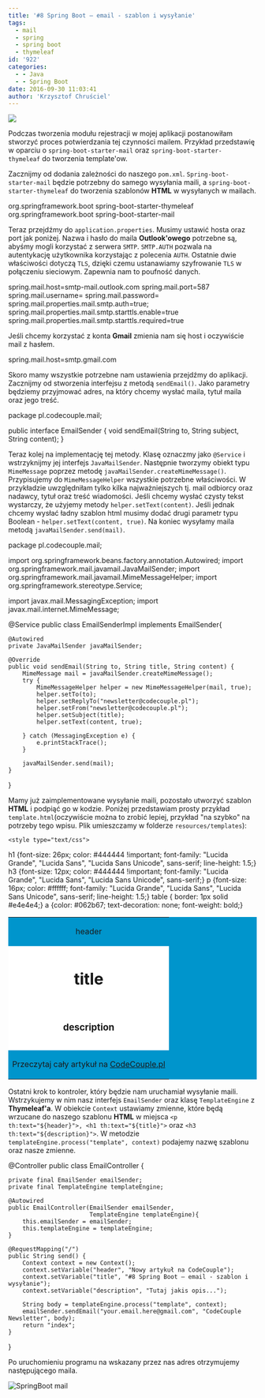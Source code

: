 ```yaml
---
title: '#8 Spring Boot – email - szablon i wysyłanie'
tags:
  - mail
  - spring
  - spring boot
  - thymeleaf
id: '922'
categories:
  - - Java
  - - Spring Boot
date: 2016-09-30 11:03:41
author: 'Krzysztof Chruściel'
---
```


![](http://codecouple.pl/wp-content/uploads/2017/02/springBootArt.png)

Podczas tworzenia modułu rejestracji w mojej aplikacji postanowiłam stworzyć proces potwierdzania tej czynności mailem. Przykład przedstawię w oparciu o `spring-boot-starter-mail` oraz `spring-boot-starter-thymeleaf` do tworzenia template'ow.
<!-- more -->
Zacznijmy od dodania zależności do naszego `pom.xml`. `Spring-boot-starter-mail` będzie potrzebny do samego wysyłania maili, a `spring-boot-starter-thymeleaf` do tworzenia szablonów **HTML** w wysyłanych w mailach.

<dependency>
    <groupId>org.springframework.boot</groupId>
    <artifactId>spring-boot-starter-thymeleaf</artifactId>
</dependency>
<dependency>
    <groupId>org.springframework.boot</groupId>
    <artifactId>spring-boot-starter-mail</artifactId>
</dependency>

Teraz przejdźmy do `application.properties`. Musimy ustawić hosta oraz port jak poniżej. Nazwa i hasło do maila **Outlook'owego** potrzebne są, abyśmy mogli korzystać z serwera `SMTP`. `SMTP.AUTH` pozwala na autentykację użytkownika korzystając z polecenia `AUTH`. Ostatnie dwie właściwości dotyczą `TLS`, dzięki czemu ustanawiamy szyfrowanie `TLS` w połączeniu sieciowym. Zapewnia nam to poufność danych.

spring.mail.host=smtp-mail.outlook.com
spring.mail.port=587
spring.mail.username=<TUTAJ MAIL>
spring.mail.password=<TUTAJ HASLO>
spring.mail.properties.mail.smtp.auth=true;
spring.mail.properties.mail.smtp.starttls.enable=true
spring.mail.properties.mail.smtp.starttls.required=true

Jeśli chcemy korzystać z konta **Gmail** zmienia nam się host i oczywiście mail z hasłem.

spring.mail.host=smtp.gmail.com

Skoro mamy wszystkie potrzebne nam ustawienia przejdźmy do aplikacji. Zacznijmy od stworzenia interfejsu z metodą `sendEmail()`. Jako parametry będziemy przyjmować adres, na który chcemy wysłać maila, tytuł maila oraz jego treść.

package pl.codecouple.mail;

public interface EmailSender {
    void sendEmail(String to, String subject, String content);
}

Teraz kolej na implementację tej metody. Klasę oznaczmy jako `@Service` i wstrzyknijmy jej interfejs `JavaMailSender`. Następnie tworzymy obiekt typu `MimeMessage` poprzez metodę `javaMailSender.createMimeMessage()`. Przypisujemy do `MimeMessageHelper` wszystkie potrzebne właściwości. W przykładzie uwzględniłam tylko kilka najważniejszych tj. mail odbiorcy oraz nadawcy, tytuł oraz treść wiadomości. Jeśli chcemy wysłać czysty tekst wystarczy, że użyjemy metody `helper.setText(content)`. Jeśli jednak chcemy wysłać ładny szablon html musimy dodać drugi parametr typu Boolean - `helper.setText(content, true)`. Na koniec wysyłamy maila metodą `javaMailSender.send(mail)`.

package pl.codecouple.mail;

import org.springframework.beans.factory.annotation.Autowired;
import org.springframework.mail.javamail.JavaMailSender;
import org.springframework.mail.javamail.MimeMessageHelper;
import org.springframework.stereotype.Service;

import javax.mail.MessagingException;
import javax.mail.internet.MimeMessage;


@Service
public class EmailSenderImpl implements EmailSender{

    @Autowired
    private JavaMailSender javaMailSender;

    @Override
    public void sendEmail(String to, String title, String content) {
        MimeMessage mail = javaMailSender.createMimeMessage();
        try {
            MimeMessageHelper helper = new MimeMessageHelper(mail, true);
            helper.setTo(to);
            helper.setReplyTo("newsletter@codecouple.pl");
            helper.setFrom("newsletter@codecouple.pl");
            helper.setSubject(title);
            helper.setText(content, true);

        } catch (MessagingException e) {
            e.printStackTrace();
        }

        javaMailSender.send(mail);
    }
}

Mamy już zaimplementowane wysyłanie maili, pozostało utworzyć szablon **HTML** i podpiąć go w kodzie. Poniżej przedstawiam prosty przykład `template.html`(oczywiście można to zrobić lepiej, przykład "na szybko" na potrzeby tego wpisu. Plik umieszczamy w folderze `resources/templates`):

<!DOCTYPE html>
<html xmlns:th="http://www.thymeleaf.org">
<head>
    <title th:remove="all">CodeCouple Newsletter</title>
    <meta http-equiv="Content-Type" content="text/html; charset=UTF-8"/>

    <style type="text/css">
   h1 {font-size: 26px; color: #444444 !important; font-family: "Lucida Grande", "Lucida Sans", "Lucida Sans Unicode", sans-serif; line-height: 1.5;}
   h3 {font-size: 12px; color: #444444 !important; font-family: "Lucida Grande", "Lucida Sans", "Lucida Sans Unicode", sans-serif;}
   p {font-size: 16px; color: #ffffff; font-family: "Lucida Grande", "Lucida Sans", "Lucida Sans Unicode", sans-serif; line-height: 1.5;}
    table { border: 1px solid #e4e4e4;}
    a {color: #062b67; text-decoration: none; font-weight: bold;}
    </style>
</head>
<body>
<table width="100%" cellpadding="0" cellspacing="0" bgcolor="0095cc">
    <tr>
        <td height="50" align="center"><p th:text="${header}">header</p></td>
    </tr>
    <tr bgcolor="ffffff">
        <td height="100" align="center"><h1 th:text="${title}">title</h1></td>
    </tr>
    <tr bgcolor="ffffff">
        <td height="100" align="center"><h3 th:text="${description}">description</h3></td>
    </tr>
    <tr>
        <td height="50" align="center"><p>Przeczytaj cały artykuł na <a href="http://codecouple.pl/2016/09/13/7-spring-boot-logowanie-aplikacji-logback/">CodeCouple.pl</a></p></td>
    </tr>
 </table>
</body>
</html>

Ostatni krok to kontroler, który będzie nam uruchamiał wysyłanie maili. Wstrzykujemy w nim nasz interfejs `EmailSender` oraz klasę `TemplateEngine` z **Thymeleaf'a**. W obiekcie `Context` ustawiamy zmienne, które będą wrzucane do naszego szablonu **HTML** w miejsca `<p th:text="${header}">, <h1 th:text="${title}">` oraz `<h3 th:text="${description}">`. W metodzie `templateEngine.process("template", context)` podajemy nazwę szablonu oraz nasze zmienne.

@Controller
public class EmailController {

    private final EmailSender emailSender;
    private final TemplateEngine templateEngine;

    @Autowired
    public EmailController(EmailSender emailSender,
                           TemplateEngine templateEngine){
        this.emailSender = emailSender;
        this.templateEngine = templateEngine;
    }

    @RequestMapping("/")
    public String send() {
        Context context = new Context();
        context.setVariable("header", "Nowy artykuł na CodeCouple");
        context.setVariable("title", "#8 Spring Boot – email - szablon i wysyłanie");
        context.setVariable("description", "Tutaj jakis opis...");

        String body = templateEngine.process("template", context);
        emailSender.sendEmail("your.email.here@gmail.com", "CodeCouple Newsletter", body);
        return "index";
    }
}

Po uruchomieniu programu na wskazany przez nas adres otrzymujemy następującego maila.

![SpringBoot mail](http://codecouple.pl/wp-content/uploads/2016/09/aaa.png)
